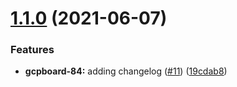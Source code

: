 # [1.1.0](https://github.com:GovAlta/terraform-gcp-guardrails/compare/1.0.0...1.1.0) (2021-06-07)


### Features

* **gcpboard-84:** adding changelog ([#11](https://github.com:GovAlta/terraform-gcp-guardrails/issues/11)) ([19cdab8](https://github.com:GovAlta/terraform-gcp-guardrails/commit/19cdab80574933dbf018648c5724ff9f74175635))
